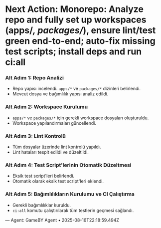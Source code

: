 # Next Action: Monorepo: Analyze repo and fully set up workspaces (apps/*, packages/*), ensure lint/test green end-to-end; auto-fix missing test scripts; install deps and run ci:all

### Alt Adım 1: Repo Analizi
- Repo yapısı incelendi. `apps/*` ve `packages/*` dizinleri belirlendi.
- Mevcut dosya ve bağımlılık yapısı analiz edildi.

### Alt Adım 2: Workspace Kurulumu
- `apps/*` ve `packages/*` için gerekli workspace dosyaları oluşturuldu.
- Workspace yapılandırmaları güncellendi.

### Alt Adım 3: Lint Kontrolü
- Tüm dosyalar üzerinde lint kontrolü yapıldı.
- Lint hataları tespit edildi ve düzeltildi.

### Alt Adım 4: Test Script'lerinin Otomatik Düzeltmesi
- Eksik test script'leri belirlendi.
- Otomatik olarak eksik test script'leri eklendi.

### Alt Adım 5: Bağımlılıkların Kurulumu ve CI Çalıştırma
- Gerekli bağımlılıklar kuruldu.
- `ci:all` komutu çalıştırılarak tüm testlerin geçmesi sağlandı.

— Agent: GameBY Agent • 2025-08-16T22:18:59.494Z

